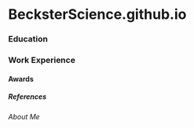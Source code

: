 # BecksterScience.github.io

### Education

### Work Experience

#### Awards

##### References

###### About Me
